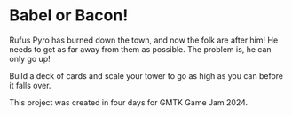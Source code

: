 # Babel or Bacon!

Rufus Pyro has burned down the town, and now the folk are after him! He needs to get as far away from them as possible. The problem is, he can only go up! 

Build a deck of cards and scale your tower to go as high as you can before it falls over.

<b></b>
This project was created in four days for GMTK Game Jam 2024.

 
